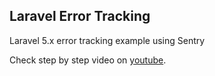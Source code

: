 ## Laravel Error Tracking

Laravel 5.x error tracking example using Sentry

Check step by step video on [youtube](https://www.youtube.com/playlist?list=PLKmlCa2HUPq9SepwSoACS6xYS5zsiiSGb).